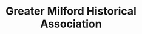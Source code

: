 ---
layout: repo
title: "Greater Milford Historical Association"
id: 20988
permalink: repos/20988/
---